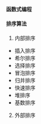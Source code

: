 #### 函数式编程

#### 排序算法
1. 内部排序
  - 插入排序
  - 希尔排序
  - 选择排序
  - 冒泡排序
  - 归并排序
  - 快速排序
  - 堆排序
  - 基数排序
2. 外部排序


